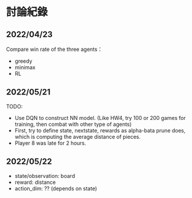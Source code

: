 # 討論紀錄

## 2022/04/23
Compare win rate of the three agents：
- greedy
- minimax
- RL

## 2022/05/21
TODO:   
- Use DQN to construct NN model. (Like HW4, try 100 or 200 games for training, then combat with other type of agents)
- First, try to define state, nextstate, rewards as alpha-bata prune does, which is computing the average distance of pieces.
- Player 8 was late for 2 hours.


## 2022/05/22
- state/observation: board
- reward: distance
- action_dim: ?? (depends on state)